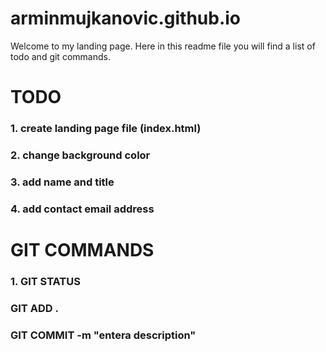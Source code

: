 # arminmujkanovic.github.io
Welcome to my landing page. Here in this readme file you will find a list of todo and git commands.

# TODO
### 1. create landing page file (index.html)
### 2. change background color
### 3. add name and title
### 4. add contact email address

# GIT COMMANDS

### 1. GIT STATUS
### GIT ADD .
### GIT COMMIT -m "entera description"
